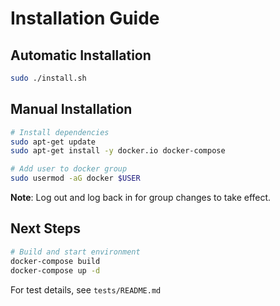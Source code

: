 # Installation Guide

## Automatic Installation
```bash
sudo ./install.sh
```

## Manual Installation
```bash
# Install dependencies
sudo apt-get update
sudo apt-get install -y docker.io docker-compose

# Add user to docker group
sudo usermod -aG docker $USER
```

**Note**: Log out and log back in for group changes to take effect.

## Next Steps
```bash
# Build and start environment
docker-compose build
docker-compose up -d
```

For test details, see `tests/README.md`